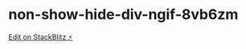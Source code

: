 # non-show-hide-div-ngif-8vb6zm

[Edit on StackBlitz ⚡️](https://stackblitz.com/edit/non-show-hide-div-ngif-8vb6zm)